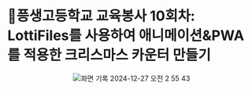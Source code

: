 # 🎄픙생고등학교 교육봉사 10회차: LottiFiles를 사용하여 애니메이션&PWA를 적용한 크리스마스 카운터 만들기

<div align="center">
  
![화면 기록 2024-12-27 오전 2 55 43](https://github.com/user-attachments/assets/301e9171-072a-4710-946c-960d38c8405f)

</div>
